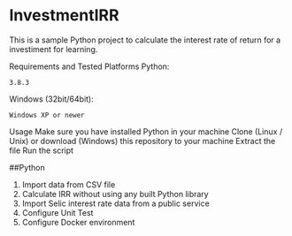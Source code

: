 # InvestmentIRR
  This is a sample Python project to calculate the interest rate of return for a investiment for learning.

Requirements and Tested Platforms
  Python:

    3.8.3

  Windows (32bit/64bit):

    Windows XP or newer

  Usage
    Make sure you have installed Python in your machine
    Clone (Linux / Unix) or download (Windows) this repository to your machine
    Extract the file
    Run the script


##Python

  1) Import data from CSV file
  2) Calculate IRR without using any built Python library
  3) Import Selic interest rate data from a public service
  4) Configure Unit Test
  5) Configure Docker environment

